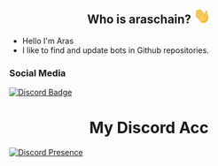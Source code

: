<h2 align="center">Who is araschain? <img src="https://github.com/YadneshKhode/Hi.gif/blob/main/Hi.gif" width="30px"> </h2>

- Hello I'm Aras
- I like to find and update bots in Github repositories.

<h3> Social Media </h3>

[![Discord Badge](https://img.shields.io/badge/Instagram%20-171515.svg?&amp;style=for-the-badge&amp;logo=instagram&amp;logoColor=purple)](https://www.instagram.com/ridvan.veli.0/)

<h1 align="center"> My Discord Acc </h1>

[![Discord Presence](https://lanyard.cnrad.dev/api/890626326350946364)](https://discord.com/users/890626326350946364)
